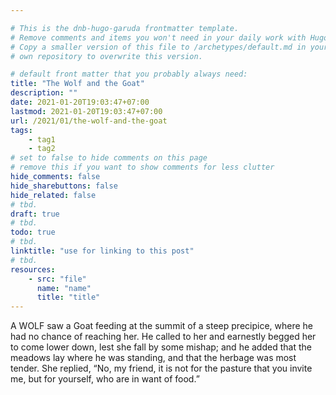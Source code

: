 ```yaml
---

# This is the dnb-hugo-garuda frontmatter template. 
# Remove comments and items you won't need in your daily work with Hugo.
# Copy a smaller version of this file to /archetypes/default.md in your
# own repository to overwrite this version.

# default front matter that you probably always need:
title: "The Wolf and the Goat"
description: ""
date: 2021-01-20T19:03:47+07:00
lastmod: 2021-01-20T19:03:47+07:00
url: /2021/01/the-wolf-and-the-goat
tags:
    - tag1
    - tag2
# set to false to hide comments on this page
# remove this if you want to show comments for less clutter
hide_comments: false
hide_sharebuttons: false
hide_related: false
# tbd.
draft: true
# tbd.
todo: true
# tbd.
linktitle: "use for linking to this post"
# tbd.
resources:
    - src: "file"
      name: "name"
      title: "title"
---
```

A WOLF saw a Goat feeding at the summit of a steep precipice, where he had no chance of reaching her. He called to her and earnestly begged her to come lower down, lest she fall by some mishap; and he added that the meadows lay where he was standing, and that the herbage was most tender. She replied, “No, my friend, it is not for the pasture that you invite me, but for yourself, who are in want of food.”


